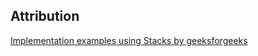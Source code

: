 ## Attribution

[Implementation examples using Stacks by geeksforgeeks](https://www.geeksforgeeks.org/check-for-balanced-parentheses-in-an-expression/)
